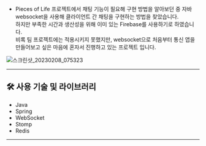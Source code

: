 - Pieces of Life 프로젝트에서 채팅 기능이 필요해 구현 방법을 알아보던 중 자바 websocket을 사용해 클라이언트 간 채팅을 구현하는 방법을 찾았습니다. </br>
하지만 부족한 시간과 생산성을 위해 이미 있는 Firebase를 사용하기로 하였습니다. </br>
비록 팀 프로젝트에는 적용시키지 못했지만, websocket으로 처음부터 통신 앱을 만들어보고 싶은 마음에 혼자서 진행하고 있는 프로젝트 입니다.</br>

![스크린샷_20230208_075323](https://user-images.githubusercontent.com/86697585/217385748-c26f546b-dd74-480f-982d-f63a1657ac1e.png)


---

## 🛠 사용 기술 및 라이브러리

- Java
- Spring
- WebSocket
- Stomp
- Redis

---
